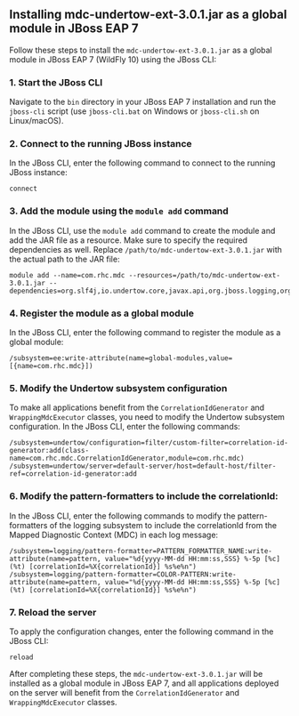 ## Installing mdc-undertow-ext-3.0.1.jar as a global module in JBoss EAP 7

Follow these steps to install the `mdc-undertow-ext-3.0.1.jar` as a global module in JBoss EAP 7 (WildFly 10) using the JBoss CLI:

### 1. Start the JBoss CLI

Navigate to the `bin` directory in your JBoss EAP 7 installation and run the `jboss-cli` script (use `jboss-cli.bat` on Windows or `jboss-cli.sh` on Linux/macOS).

### 2. Connect to the running JBoss instance

In the JBoss CLI, enter the following command to connect to the running JBoss instance:

```
connect
```

### 3. Add the module using the `module add` command

In the JBoss CLI, use the `module add` command to create the module and add the JAR file as a resource. Make sure to specify the required dependencies as well. Replace `/path/to/mdc-undertow-ext-3.0.1.jar` with the actual path to the JAR file:

```
module add --name=com.rhc.mdc --resources=/path/to/mdc-undertow-ext-3.0.1.jar --dependencies=org.slf4j,io.undertow.core,javax.api,org.jboss.logging,org.jboss.modules,com.google.guava
```

### 4. Register the module as a global module

In the JBoss CLI, enter the following command to register the module as a global module:

```
/subsystem=ee:write-attribute(name=global-modules,value=[{name=com.rhc.mdc}])
```

### 5. Modify the Undertow subsystem configuration

To make all applications benefit from the `CorrelationIdGenerator` and `WrappingMdcExecutor` classes, you need to modify the Undertow subsystem configuration. In the JBoss CLI, enter the following commands:

```
/subsystem=undertow/configuration=filter/custom-filter=correlation-id-generator:add(class-name=com.rhc.mdc.CorrelationIdGenerator,module=com.rhc.mdc)
/subsystem=undertow/server=default-server/host=default-host/filter-ref=correlation-id-generator:add
```

### 6. Modify the pattern-formatters to include the correlationId:

In the JBoss CLI, enter the following commands to modify the pattern-formatters of the logging subsystem to include the correlationId from the Mapped Diagnostic Context (MDC) in each log message:

```
/subsystem=logging/pattern-formatter=PATTERN_FORMATTER_NAME:write-attribute(name=pattern, value="%d{yyyy-MM-dd HH:mm:ss,SSS} %-5p [%c] (%t) [correlationId=%X{correlationId}] %s%e%n")
/subsystem=logging/pattern-formatter=COLOR-PATTERN:write-attribute(name=pattern, value="%d{yyyy-MM-dd HH:mm:ss,SSS} %-5p [%c] (%t) [correlationId=%X{correlationId}] %s%e%n")
```
### 7. Reload the server

To apply the configuration changes, enter the following command in the JBoss CLI:

```
reload
```

After completing these steps, the `mdc-undertow-ext-3.0.1.jar` will be installed as a global module in JBoss EAP 7, and all applications deployed on the server will benefit from the `CorrelationIdGenerator` and `WrappingMdcExecutor` classes.
